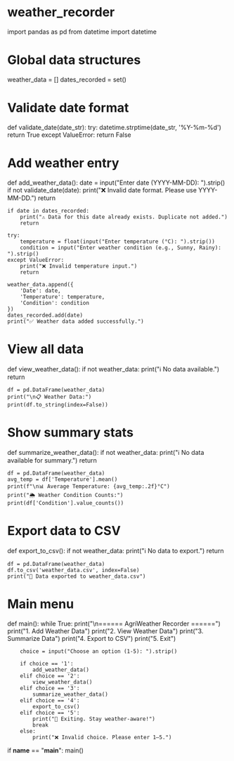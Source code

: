 # weather_recorder
import pandas as pd
from datetime import datetime

# Global data structures
weather_data = []
dates_recorded = set()

# Validate date format
def validate_date(date_str):
    try:
        datetime.strptime(date_str, '%Y-%m-%d')
        return True
    except ValueError:
        return False

# Add weather entry
def add_weather_data():
    date = input("Enter date (YYYY-MM-DD): ").strip()
    if not validate_date(date):
        print("❌ Invalid date format. Please use YYYY-MM-DD.")
        return

    if date in dates_recorded:
        print("⚠️ Data for this date already exists. Duplicate not added.")
        return

    try:
        temperature = float(input("Enter temperature (°C): ").strip())
        condition = input("Enter weather condition (e.g., Sunny, Rainy): ").strip()
    except ValueError:
        print("❌ Invalid temperature input.")
        return

    weather_data.append({
        'Date': date,
        'Temperature': temperature,
        'Condition': condition
    })
    dates_recorded.add(date)
    print("✅ Weather data added successfully.")

# View all data
def view_weather_data():
    if not weather_data:
        print("ℹ️ No data available.")
        return

    df = pd.DataFrame(weather_data)
    print("\n📋 Weather Data:")
    print(df.to_string(index=False))

# Show summary stats
def summarize_weather_data():
    if not weather_data:
        print("ℹ️ No data available for summary.")
        return

    df = pd.DataFrame(weather_data)
    avg_temp = df['Temperature'].mean()
    print(f"\n📊 Average Temperature: {avg_temp:.2f}°C")
    print("🌦️ Weather Condition Counts:")
    print(df['Condition'].value_counts())

# Export data to CSV
def export_to_csv():
    if not weather_data:
        print("ℹ️ No data to export.")
        return

    df = pd.DataFrame(weather_data)
    df.to_csv('weather_data.csv', index=False)
    print("📁 Data exported to weather_data.csv")

# Main menu
def main():
    while True:
        print("\n====== AgriWeather Recorder ======")
        print("1. Add Weather Data")
        print("2. View Weather Data")
        print("3. Summarize Data")
        print("4. Export to CSV")
        print("5. Exit")

        choice = input("Choose an option (1-5): ").strip()

        if choice == '1':
            add_weather_data()
        elif choice == '2':
            view_weather_data()
        elif choice == '3':
            summarize_weather_data()
        elif choice == '4':
            export_to_csv()
        elif choice == '5':
            print("👋 Exiting. Stay weather-aware!")
            break
        else:
            print("❌ Invalid choice. Please enter 1–5.")

if __name__ == "__main__":
    main()
